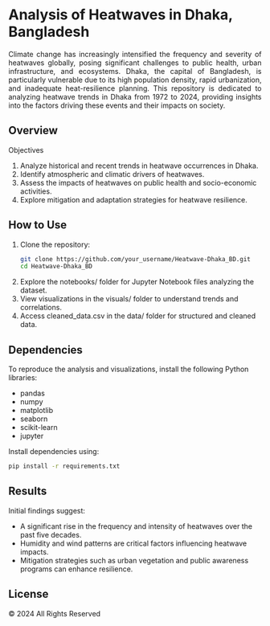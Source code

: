# Analysis of Heatwaves in Dhaka, Bangladesh
<p align="justify">Climate change has increasingly intensified the frequency and severity of heatwaves globally, posing significant challenges to public health, urban infrastructure, and ecosystems. Dhaka, the capital of Bangladesh, is particularly vulnerable due to its high population density, rapid urbanization, and inadequate heat-resilience planning. This repository is dedicated to analyzing heatwave trends in Dhaka from 1972 to 2024, providing insights into the factors driving these events and their impacts on society.</p>

## Overview
<p align="justify>This repository contains data and analysis related to the occurrence, intensity, and impacts of heatwaves in Dhaka, Bangladesh, from 1972 to 2024. It aims to provide insights into climatic trends, atmospheric factors, and the socio-economic consequences of heatwaves in the region.</p>

The dataset includes daily climate records for Dhaka Division, with key variables such as:
- **Temperature** (Maximum, Minimum, and Mean)
- **Precipitation** (Total)
- **Relative Humidity** (Maximum, Minimum, and Mean)
- **Wind Gust** (Maximum and Minimum)
- **Evapotranspiration**
- **Vapor Pressure Deficit**
- **Soil Temperature and Moisture**

The data spans over five decades and is structured to facilitate trend analysis, visualizations, and predictive modeling.

## Objectives
1. Analyze historical and recent trends in heatwave occurrences in Dhaka.
2. Identify atmospheric and climatic drivers of heatwaves.
3. Assess the impacts of heatwaves on public health and socio-economic activities.
4. Explore mitigation and adaptation strategies for heatwave resilience.

## How to Use
1. Clone the repository:
   ```bash
   git clone https://github.com/your_username/Heatwave-Dhaka_BD.git
   cd Heatwave-Dhaka_BD
   ```
2. Explore the notebooks/ folder for Jupyter Notebook files analyzing the dataset.
3. View visualizations in the visuals/ folder to understand trends and correlations.
4. Access cleaned_data.csv in the data/ folder for structured and cleaned data.

## Dependencies
To reproduce the analysis and visualizations, install the following Python libraries:

- pandas
- numpy
- matplotlib
- seaborn
- scikit-learn
- jupyter

Install dependencies using:
```bash
pip install -r requirements.txt
```

## Results
Initial findings suggest:
- A significant rise in the frequency and intensity of heatwaves over the past five decades.
- Humidity and wind patterns are critical factors influencing heatwave impacts.
- Mitigation strategies such as urban vegetation and public awareness programs can enhance resilience.

## License
&copy; 2024 All Rights Reserved
